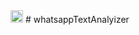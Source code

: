 <img src='https://www.stickpng.com/assets/images/580b57fcd9996e24bc43c543.png' width='20px'>
# whatsappTextAnalyizer

